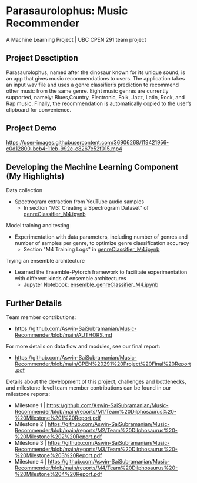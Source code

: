 
# Parasaurolophus: Music Recommender
A Machine Learning Project | UBC CPEN 291 team project 

## Project Desctiption
Parasaurolophus, named after the dinosaur known for its unique sound, is an app that gives music recommendations to users. The application takes an input wav file and uses a genre classifier’s prediction to recommend other music from the same genre. Eight music genres are currently supported, namely: Blues,Country, Electronic, Folk, Jazz, Latin, Rock, and Rap music. Finally, the recommendation is automatically copied to the user’s clipboard for convenience. 

## Project Demo

https://user-images.githubusercontent.com/36906268/119421956-c0d12800-bcb4-11eb-992c-c8267e52f015.mp4

## Developing the Machine Learning Component (My Highlights)
Data collection 
- Spectrogram extraction from YouTube audio samples
    - In section "M3: Creating a Spectrogram Dataset" of [genreClassifier_M4.ipynb](https://github.com/Aswin-SaiSubramanian/Music-Recommender/blob/main/genre_classifier_development/genreClassifier_M4.ipynb)

Model training and testing
- Experimentation with data parameters, including number of genres and number of samples per genre, to optimize genre classification accuracy
    - Section "M4 Training Logs" in [genreClassifier_M4.ipynb](https://github.com/Aswin-SaiSubramanian/Music-Recommender/blob/main/genre_classifier_development/genreClassifier_M4.ipynb)

Trying an ensemble architecture
- Learned the Ensemble-Pytorch framework to facilitate experimentation with different kinds of ensemble architectures
    - Jupyter Notebook: [ensemble_genreClassifier_M4.ipynb](https://github.com/Aswin-SaiSubramanian/Music-Recommender/blob/main/genre_classifier_development/ensemble_genreClassifier_M4.ipynb)
     

## Further Details
Team member contributions:
- https://github.com/Aswin-SaiSubramanian/Music-Recommender/blob/main/AUTHORS.md

For more details on data flow and modules, see our final report:
- https://github.com/Aswin-SaiSubramanian/Music-Recommender/blob/main/CPEN%20291%20Project%20Final%20Report.pdf

Details about the development of this project, challenges and bottlenecks, and milestone-level team member contributions can be found in our milestone reports:
- Milestone 1 | https://github.com/Aswin-SaiSubramanian/Music-Recommender/blob/main/reports/M1/Team%20Dilphosaurus%20-%20Milestone%201%20Report.pdf
- Milestone 2 | https://github.com/Aswin-SaiSubramanian/Music-Recommender/blob/main/reports/M2/Team%20Dilphosaurus%20-%20Milestone%202%20Report.pdf
- Milestone 3 | https://github.com/Aswin-SaiSubramanian/Music-Recommender/blob/main/reports/M3/Team%20Dilphosaurus%20-%20Milestone%203%20Report.pdf
- Milestone 4 | https://github.com/Aswin-SaiSubramanian/Music-Recommender/blob/main/reports/M4/Team%20Dilphosaurus%20-%20Milestone%204%20Report.pdf










